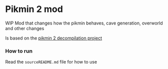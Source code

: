 # Pikmin 2 mod

WIP
Mod that changes how the pikmin behaves, cave generation, overworld and other changes

Is based on the [pikmin 2 decompilation project](https://github.com/projectPiki/pikmin2)


### How to run
Read the `sourceREADME.md` file for how to use
